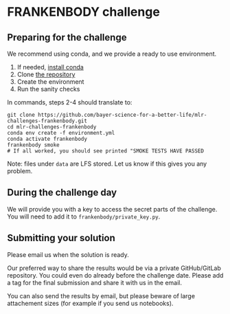 FRANKENBODY challenge
=====================

Preparing for the challenge
---------------------------

We recommend using conda, and we provide a ready to use environment.

1. If needed, [install conda](https://docs.conda.io/en/latest/miniconda.html)
2. Clone [the repository](https://github.com/bayer-science-for-a-better-life/mlr-challenges-frankenbody)
3. Create the environment
4. Run the sanity checks

In commands, steps 2-4 should translate to:

```shell
git clone https://github.com/bayer-science-for-a-better-life/mlr-challenges-frankenbody.git
cd mlr-challenges-frankenbody
conda env create -f environment.yml
conda activate frankenbody
frankenbody smoke
# If all worked, you should see printed "SMOKE TESTS HAVE PASSED 
```

Note: files under ```data``` are LFS stored. Let us know if this gives you any problem.

During the challenge day
------------------------
We will provide you with a key to access the secret parts of the challenge.
You will need to add it to ```frankenbody/private_key.py```.

Submitting your solution
------------------------

Please email us when the solution is ready.

Our preferred way to share the results would be via a private GitHub/GitLab repository.
You could even do already before the challenge date. Please add a tag for the final submission
and share it with us in the email.

You can also send the results by email, but please beware of large attachement sizes
(for example if you send us notebooks).
